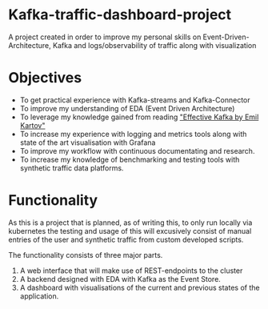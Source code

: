 # Kafka-traffic-dashboard-project
A project created in order to improve my personal skills on Event-Driven-Architecture, Kafka and logs/observability of traffic along with visualization

# Objectives
- To get practical experience with Kafka-streams and Kafka-Connector
- To improve my understanding of EDA (Event Driven Architecture)
- To leverage my knowledge gained from reading ["Effective Kafka by Emil Kartov"](https://www.amazon.com/Effective-Kafka-Hands-Event-Driven-Applications/dp/B0863R7MKG)
- To increase my experience with logging and metrics tools along with state of the art visualisation with Grafana
- To improve my workflow with continuous documentating and research. 
- To increase my knowledge of benchmarking and testing tools with synthetic traffic data platforms. 

# Functionality

As this is a project that is planned, as of writing this, to only run locally via kubernetes the testing and usage of this will excusively consist of manual entries of the user and synthetic traffic from custom developed scripts. 

The functionality consists of three major parts.
1. A web interface that will make use of REST-endpoints to the cluster
2. A backend designed with EDA with Kafka as the Event Store. 
3. A dashboard with visualisations of the current and previous states of the application.

